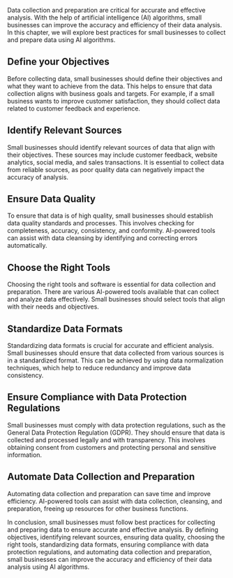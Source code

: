 
Data collection and preparation are critical for accurate and effective analysis. With the help of artificial intelligence (AI) algorithms, small businesses can improve the accuracy and efficiency of their data analysis. In this chapter, we will explore best practices for small businesses to collect and prepare data using AI algorithms.

Define your Objectives
----------------------

Before collecting data, small businesses should define their objectives and what they want to achieve from the data. This helps to ensure that data collection aligns with business goals and targets. For example, if a small business wants to improve customer satisfaction, they should collect data related to customer feedback and experience.

Identify Relevant Sources
-------------------------

Small businesses should identify relevant sources of data that align with their objectives. These sources may include customer feedback, website analytics, social media, and sales transactions. It is essential to collect data from reliable sources, as poor quality data can negatively impact the accuracy of analysis.

Ensure Data Quality
-------------------

To ensure that data is of high quality, small businesses should establish data quality standards and processes. This involves checking for completeness, accuracy, consistency, and conformity. AI-powered tools can assist with data cleansing by identifying and correcting errors automatically.

Choose the Right Tools
----------------------

Choosing the right tools and software is essential for data collection and preparation. There are various AI-powered tools available that can collect and analyze data effectively. Small businesses should select tools that align with their needs and objectives.

Standardize Data Formats
------------------------

Standardizing data formats is crucial for accurate and efficient analysis. Small businesses should ensure that data collected from various sources is in a standardized format. This can be achieved by using data normalization techniques, which help to reduce redundancy and improve data consistency.

Ensure Compliance with Data Protection Regulations
--------------------------------------------------

Small businesses must comply with data protection regulations, such as the General Data Protection Regulation (GDPR). They should ensure that data is collected and processed legally and with transparency. This involves obtaining consent from customers and protecting personal and sensitive information.

Automate Data Collection and Preparation
----------------------------------------

Automating data collection and preparation can save time and improve efficiency. AI-powered tools can assist with data collection, cleansing, and preparation, freeing up resources for other business functions.

In conclusion, small businesses must follow best practices for collecting and preparing data to ensure accurate and effective analysis. By defining objectives, identifying relevant sources, ensuring data quality, choosing the right tools, standardizing data formats, ensuring compliance with data protection regulations, and automating data collection and preparation, small businesses can improve the accuracy and efficiency of their data analysis using AI algorithms.
